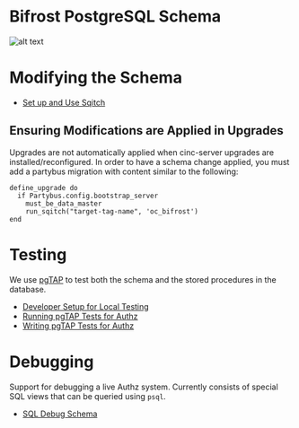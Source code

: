 Bifrost PostgreSQL Schema
=======================

![alt text](doc/assets/authz-schema.png "schema diagram")

# Modifying the Schema

* [Set up and Use Sqitch](doc/sqitch_background.md)

## Ensuring Modifications are Applied in Upgrades

Upgrades are not automatically applied when cinc-server upgrades are
installed/reconfigured.  In order to have a schema change applied,
you must add a partybus migration with content similar to the following:

    define_upgrade do
      if Partybus.config.bootstrap_server
        must_be_data_master
        run_sqitch("target-tag-name", 'oc_bifrost')
    end


# Testing

We use [pgTAP][] to test both the schema and the stored procedures in
the database.

* [Developer Setup for Local Testing](doc/system_setup_for_testing.md)
* [Running pgTAP Tests for Authz](doc/running_pgtap.md)
* [Writing pgTAP Tests for Authz](doc/writing_tests.md)

# Debugging

Support for debugging a live Authz system.  Currently consists of
special SQL views that can be queried using `psql`.

* [SQL Debug Schema](doc/debug_schema.md)

[pgTAP]:http://pgtap.org
